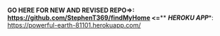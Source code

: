 ******GO HERE FOR NEW AND REVISED REPO=>: https://github.com/StephenT369/findMyHome <=********
*****HEROKU APP******: https://powerful-earth-81101.herokuapp.com/

